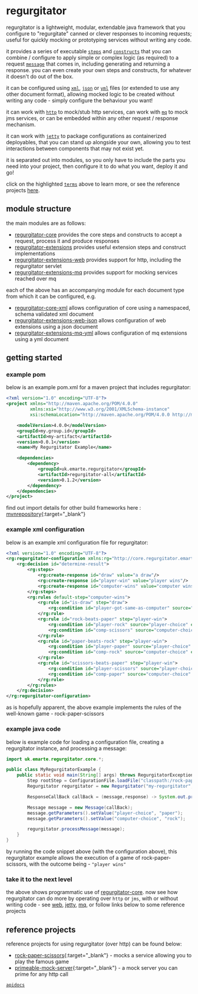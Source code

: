 # regurgitator

regurgitator is a lightweight, modular, extendable java framework that you configure to "regurgitate" canned or clever responses to incoming requests; useful for quickly mocking or prototyping services without writing any code.

it provides a series of executable [``steps``](https://talmeym.github.io/regurgitator-core#steps) and [``constructs``](https://talmeym.github.io/regurgitator-core#constructs) that you can combine / configure to apply simple or complex logic (as required) to a request [``message``](https://talmeym.github.io/regurgitator-core#messages) that comes in, including generating and returning a response. you can even create your own steps and constructs, for whatever it doesn't do out of the box. 

it can be configured using [``xml``](https://talmeym.github.io/regurgitator-core-xml#xml-configuration-of-regurgitator), [``json``](https://talmeym.github.io/regurgitator-core-json#json-configuration-of-regurgitator) or [``yml``](https://talmeym.github.io/regurgitator-core-yml#yml-configuration-of-regurgitator)  files (or extended to use any other document format), allowing mocked logic to be created without writing any code - simply configure the behaviour you want!

it can work with [``http``](https://talmeym.github.io/regurgitator-extensions-web#regurgitator-over-http) to mock/stub http services, can work with [``mq``](https://talmeym.github.io/regurgitator-extensions-mq#regurgitator-over-mq) to mock jms services, or can be embedded within any other request / response mechanism. 

it can work with [``jetty``](https://talmeym.github.io/regurgitator-extensions-web#jetty) to package configurations as containerized deployables, that you can stand up alongside your own, allowing you to test interactions between components that may not exist yet.

it is separated out into modules, so you only have to include the parts you need into your project, then configure it to do what you want, deploy it and go!

click on the highlighted [``terms``](https://talmeym.github.io/regurgitator-all#regurgitator) above to learn more, or see the reference projects [here](https://talmeym.github.io/regurgitator-all#reference-projects).

## module structure

the main modules are as follows:

- [regurgitator-core](https://talmeym.github.io/regurgitator-core#regurgitator-core) provides the core steps and constructs to accept a request, process it and produce responses
- [regurgitator-extensions](https://talmeym.github.io/regurgitator-extensions#regurgitator-extensions) provides useful extension steps and construct implementations
- [regurgitator-extensions-web](https://talmeym.github.io/regurgitator-extensions-web#regurgitator-extensions-web) provides support for http, including the regurgitator servlet
- [regurgitator-extensions-mq](https://talmeym.github.io/regurgitator-extensions-mq#regurgitator-extensions-mq) provides support for mocking services reached over mq

each of the above has an accompanying module for each document type from which it can be configured, e.g.

- [regurgitator-core-xml](https://talmeym.github.io/regurgitator-core-xml) allows configuration of core using a namespaced, schema validated xml document
- [regurgitator-extensions-web-json](https://talmeym.github.io/regurgitator-core-web-json) allows configuration of web extensions using a json document
- [regurgitator-extensions-mq-yml](https://talmeym.github.io/regurgitator-extensions-mq-yml) allows configuration of mq extensions using a yml document

## getting started

### example pom

below is an example pom.xml for a maven project that includes regurgitator:

```xml
<?xml version="1.0" encoding="UTF-8"?>
<project xmlns="http://maven.apache.org/POM/4.0.0"
         xmlns:xsi="http://www.w3.org/2001/XMLSchema-instance"
         xsi:schemaLocation="http://maven.apache.org/POM/4.0.0 http://maven.apache.org/xsd/maven-4.0.0.xsd">

    <modelVersion>4.0.0</modelVersion>
    <groupId>my.group.id</groupId>
    <artifactId>my-artifact</artifactId>
    <version>0.0.1</version>
    <name>My Regurgitator Example</name>

    <dependencies>
        <dependency>
            <groupId>uk.emarte.regurgitator</groupId>
            <artifactId>regurgitator-all</artifactId>
            <version>0.1.2</version>
        </dependency>
    </dependencies>
</project>
```

find out import details for other build frameworks here : [mvnrepository](https://mvnrepository.com/artifact/uk.emarte.regurgitator/regurgitator-all){:target="_blank"}

### example xml configuration

below is an example xml configuration file for regurgitator:

```xml
<?xml version="1.0" encoding="UTF-8"?>
<rg:regurgitator-configuration xmlns:rg="http://core.regurgitator.emarte.uk" xmlns:xsi="http://www.w3.org/2001/XMLSchema-instance" xsi:schemaLocation="http://core.regurgitator.emarte.uk regurgitatorCore.xsd" id="rock-paper-scissors">
    <rg:decision id="determine-result">
        <rg:steps>
            <rg:create-response id="draw" value="a draw"/>
            <rg:create-response id="player-win" value="player wins"/>
            <rg:create-response id="computer-wins" value="computer wins"/>
        </rg:steps>
        <rg:rules default-step="computer-wins">
            <rg:rule id="is-draw" step="draw">
                <rg:condition id="player-got-same-as-computer" source="player-choice" equals-param="computer-choice"/>
            </rg:rule>
            <rg:rule id="rock-beats-paper" step="player-win">
                <rg:condition id="player-rock" source="player-choice" equals="rock"/>
                <rg:condition id="comp-scissors" source="computer-choice" equals="scissors"/>
            </rg:rule>
            <rg:rule id="paper-beats-rock" step="player-win">
                <rg:condition id="player-paper" source="player-choice" equals="paper"/>
                <rg:condition id="comp-rock" source="computer-choice" equals="rock"/>
            </rg:rule>
            <rg:rule id="scissors-beats-paper" step="player-win">
                <rg:condition id="player-scissors" source="player-choice" equals="scissors"/>
                <rg:condition id="comp-paper" source="computer-choice" equals="paper"/>
            </rg:rule>
        </rg:rules>
    </rg:decision>
</rg:regurgitator-configuration>
```

as is hopefully apparent, the above example implements the rules of the well-known game - rock-paper-scissors

### example java code

below is example code for loading a configuration file, creating a regurgitator instance, and processing a message:

```java
import uk.emarte.regurgitator.core.*;

public class MyRegurgitatorExample {
    public static void main(String[] args) throws RegurgitatorException {
        Step rootStep = ConfigurationFile.loadFile("classpath:/rock-paper-scissors.xml");
        Regurgitator regurgitator = new Regurgitator("my-regurgitator", rootStep);

        ResponseCallBack callBack = (message,response) -> System.out.println(response);

        Message message = new Message(callBack);
        message.getParameters().setValue("player-choice", "paper");
        message.getParameters().setValue("computer-choice", "rock");

        regurgitator.processMessage(message);
    }
}
```

by running the code snippet above (with the configuration above), this regurgitator example allows the execution of a game of rock-paper-scissors, with the outcome being - ```"player wins"```

### take it to the next level

the above shows programmatic use of [regurgitator-core](https://talmeym.github.io/regurgitator-core#regurgitator-core). now see how regurgitator can do more by operating over ``http`` or ``jms``, with or without writing code - see [web](https://talmeym.github.io/regurgitator-extensions-web#regurgitator-extensions-web), [jetty](https://talmeym.github.io/regurgitator-extensions-jetty/#regurgitator-extensions-jetty), [mq](https://talmeym.github.io/regurgitator-extensions-mq#regurgitator-extensions-mq), or follow links below to some reference projects

## reference projects

reference projects for using regurgitator (over http) can be found below: 
- [rock-paper-scissors](https://github.com/talmeym/rock-paper-scissors){:target="_blank"}  - mocks a service allowing you to play the famous game
- [primeable-mock-server](https://github.com/talmeym/primeable-mock-server){:target="_blank"}  - a mock server you can prime for any http call

[``apidocs``](https://regurgitator.emarte.uk/apidocs/regurgitator-all/0.1.2/) 
